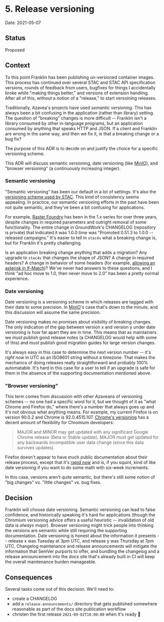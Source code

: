 # 5. Release versioning

Date: 2021-05-07

## Status

Proposed

## Context

To this point Franklin has been publishing un-versioned container images. This process has continued over several STAC and STAC API specification versions, rounds of feedback from users, bugfixes for things I accidentally broke while "making things better," and versions of extension handling. After all of this, without a notion of a "release," to start versoining releases.

Traditionally, Azavea's projects have used _semantic versioning_. This has always been a bit confusing in the application (rather than library) setting. The question of "breaking" changes is more difficult -- Franklin isn't a library consumed by other in-language programs, but an application consumed by anything that speaks HTTP and JSON. If a client and Franklin are wrong in the same way, and then we fix it, is that a breaking change or a bug fix?

The purpose of this ADR is to decide on and justify the choice for a specific versioning scheme.

This ADR will discuss semantic versioning, date versioning (like [MinIO]), and "browser versioning" (a continuously increasing integer).

### Semantic versioning

"Semantic versioning" has been our default in a lot of settings. It's also the [versioning scheme used by STAC]. This kind of consistency seems appealing. In practice, our semantic versioning efforts in the past have been not quite semantic, and they've been a bit confusing for applications.

For example, [Raster Foundry] has been in the 1.x series for over three years, despite changes in required parameters and outright removal of some functionality. The entire change in GroundWork's CHANGELOG (repository is private) that indicated it was 1.0.0 time was "Promoted 0.51.3 to 1.0.0 -- released campaigns." It's easier to tell in `stac4s` what a breaking change is, but for Franklin it's pretty challenging.

Is an application breaking change anything that adds a migration? Any upgrade to `stac4s` that changes the shape of JSON? A change in required headers? A change in behavior of some headers (for example, [allowing an asterisk in If-Match])? We've never had answers to these questions, and I think "ad hoc move to 1.0, then never move to 2.0" has been a pretty normal experience.


### Date versioning

Date versioning is a versioning scheme in which releases are tagged with their date to some precision. In [MinIO]'s case that's down to the minute, and this discussion will assume the same precision.

Date versioning makes no promises about visibility of breaking changes. The only indication of the gap between version x and version y under date versioning is how far apart they are in time. This means that as maintainers we _must_ publish good release notes (a CHANGELOG would help with some of this) and _must_ publish good migration guides for large version changes.

It's always easy in this case to determine the next version number -- it's _right now_ in UTC as an ISO8601 string without a timezone. That makes the mechanics of doing releases really straightforward and probably 100% automatable. It's hard in this case for a user to tell if an upgrade is safe for them in the absence of the supporting documentation mentioned above.

### "Browser versioning"

This term comes from discussion with other Azaveans of versioning schemes -- no one had a specific word for it, but we thought of it as "what Chrome and Firefox do," where there's a number that always goes up and it's not obvious what anything means. For example, my current Firefox is on version 90.0.2 and Chrome is 92.0.4515.107. [Chrome's versioning] has a decent amount of flexibility for Chromium developers:

> MAJOR and MINOR may get updated with any significant Google Chrome release (Beta or Stable update). MAJOR must get updated for any backwards incompatible user data change (since this data survives updates).

Firefox doesn't appear to have much public documentation about their release process, except that it's [rapid now] and is, if you squint, kind of like date versioning if you want to do some math with six-week increments.

In this case, versions aren't quite semantic, but there's still some notion of "big changes" vs. "little changes" vs. bug fixes.

## Decision

Franklin will choose date versioning. Semantic versioning can lead to false confidence, and historically speaking it's hard for applications (though the Chromium versioning advice offers a useful heuristic -- invalidation of old data is _always major_). Browser versioning might trick people into thinking the versions are semantic while still requiring the supporting documentation. Date versioning is honest about the information it presents -- release x was Tuesday at 3pm UTC, and release y was Thursday at 7pm UTC. Changelog maintenance and release announcements will mitigate the information that SemVer purports to offer, and bundling the changelog and a release announcement into the docs site that's already built in CI will keep the overall maintenance burden manageable.

## Consequences

Several tasks come out of this decision. We'll need to:

- create a CHANGELOG
- add a `release-announcements/` directory that gets published somewhere reasonable as part of the docs site publication workflow
- christen the first release `2021-09-02T18:00:00` when it's ready 🎉

[MinIO]: https://hub.docker.com/r/minio/minio/tags?page=1&ordering=last_updated
[versioning scheme used by STAC]: https://github.com/radiantearth/stac-spec#current-version-and-branches
[Raster Foundry]: https://github.com/raster-foundry/raster-foundry/blob/develop/CHANGELOG.md
[allowing an asterisk in If-Match]: https://github.com/azavea/franklin/issues/781
[Chrome's versioning]: https://www.chromium.org/developers/version-numbers
[rapid now]: https://support.mozilla.org/en-US/questions/896705